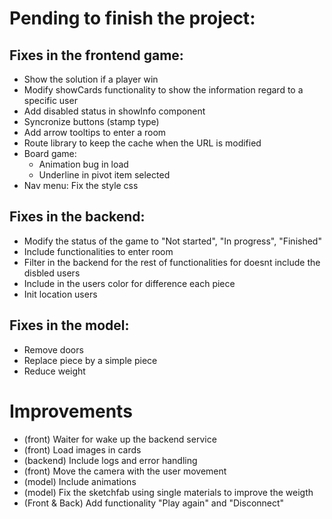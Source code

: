 
# Pending to finish the project: 

## Fixes in the frontend game:
- Show the solution if a player win
- Modify showCards functionality to show the information regard to a specific user
- Add disabled status in showInfo component
- Syncronize buttons (stamp type)
- Add arrow tooltips to enter a room
- Route library to keep the cache when the URL is modified
- Board game:
    - Animation bug in load
    - Underline in pivot item selected
- Nav menu: Fix the style css

## Fixes in the backend:
- Modify the status of the game to "Not started", "In progress", "Finished"
- Include functionalities to enter room
- Filter in the backend for the rest of functionalities for doesnt include the disbled users
- Include in the users color for difference each piece
- Init location users

## Fixes in the model:
- Remove doors
- Replace piece by a simple piece
- Reduce weight

# Improvements
- (front) Waiter for wake up the backend service
- (front) Load images in cards
- (backend) Include logs and error handling
- (front) Move the camera with the user movement
- (model) Include animations
- (model) Fix the sketchfab using single materials to improve the weigth
- (Front & Back) Add functionality "Play again" and "Disconnect"

